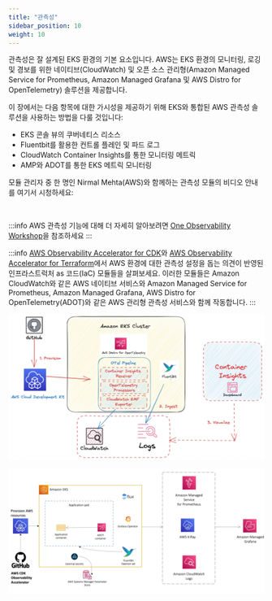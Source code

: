 ```yaml
---
title: "관측성"
sidebar_position: 10
weight: 10
---
```


관측성은 잘 설계된 EKS 환경의 기본 요소입니다. AWS는 EKS 환경의 모니터링, 로깅 및 경보를 위한 네이티브(CloudWatch) 및 오픈 소스 관리형(Amazon Managed Service for Prometheus, Amazon Managed Grafana 및 AWS Distro for OpenTelemetry) 솔루션을 제공합니다.

이 장에서는 다음 항목에 대한 가시성을 제공하기 위해 EKS와 통합된 AWS 관측성 솔루션을 사용하는 방법을 다룰 것입니다:

- EKS 콘솔 뷰의 쿠버네티스 리소스
- Fluentbit를 활용한 컨트롤 플레인 및 파드 로그
- CloudWatch Container Insights를 통한 모니터링 메트릭
- AMP와 ADOT를 통한 EKS 메트릭 모니터링

모듈 관리자 중 한 명인 Nirmal Mehta(AWS)와 함께하는 관측성 모듈의 비디오 안내를 여기서 시청하세요:

<ReactPlayer controls url="https://www.youtube.com/watch?v=ajPe7HVypxg" /> <br />

:::info
AWS 관측성 기능에 대해 더 자세히 알아보려면 [One Observability Workshop](https://catalog.workshops.aws/observability/en-US)을 참조하세요
:::

:::info
[AWS Observability Accelerator for CDK](https://aws-observability.github.io/cdk-aws-observability-accelerator/)와 [AWS Observability Accelerator for Terraform](https://aws-observability.github.io/terraform-aws-observability-accelerator/)에서 AWS 환경에 대한 관측성 설정을 돕는 의견이 반영된 인프라스트럭처 as 코드(IaC) 모듈들을 살펴보세요. 이러한 모듈들은 Amazon CloudWatch와 같은 AWS 네이티브 서비스와 Amazon Managed Service for Prometheus, Amazon Managed Grafana, AWS Distro for OpenTelemetry(ADOT)와 같은 AWS 관리형 관측성 서비스와 함께 작동합니다.
:::

![AWS 네이티브 관측성](./assets/cloud-native-architecture.webp)

![오픈 소스 관리형 관측성](./assets/oss-architecture.webp)